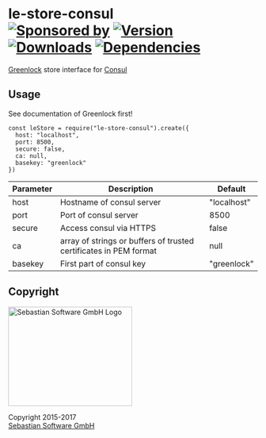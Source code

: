 # le-store-consul<br/>[![Sponsored by][sponsor-img]][sponsor] [![Version][npm-version-img]][npm] [![Downloads][npm-downloads-img]][npm] [![Dependencies][deps-img]][deps]

[sponsor-img]: https://img.shields.io/badge/Sponsored%20by-Sebastian%20Software-692446.svg
[sponsor]: https://www.sebastian-software.de
[deps]: https://david-dm.org/sebastian-software/le-store-consul
[deps-img]: https://david-dm.org/sebastian-software/le-store-consul.svg
[npm]: https://www.npmjs.com/package/le-store-consul
[npm-downloads-img]: https://img.shields.io/npm/dm/le-store-consul.svg
[npm-version-img]: https://img.shields.io/npm/v/le-store-consul.svg

[Greenlock](https://git.daplie.com/Daplie/node-greenlock) store interface for [Consul](https://www.consul.io/)

## Usage

See documentation of Greenlock first!

````
const leStore = require("le-store-consul").create({
  host: "localhost",
  port: 8500,
  secure: false,
  ca: null,
  basekey: "greenlock"
})
````

Parameter | Description | Default
--------- | ----------- | -------
host | Hostname of consul server | "localhost"
port | Port of consul server | 8500
secure | Access consul via HTTPS | false
ca | array of strings or buffers of trusted certificates in PEM format | null
basekey | First part of consul key | "greenlock"

## Copyright

<img src="https://raw.githubusercontent.com/sebastian-software/readable-code/master/assets/sebastiansoftware.png" alt="Sebastian Software GmbH Logo" width="250" height="200"/>

Copyright 2015-2017<br/>[Sebastian Software GmbH](http://www.sebastian-software.de)